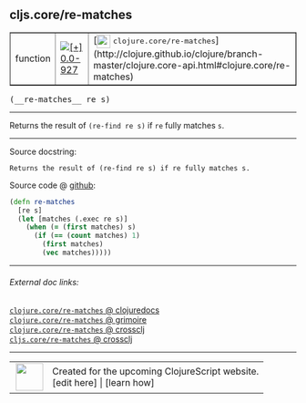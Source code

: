 ## cljs.core/re-matches



 <table border="1">
<tr>
<td>function</td>
<td><a href="https://github.com/cljsinfo/cljs-api-docs/tree/0.0-927"><img valign="middle" alt="[+] 0.0-927" title="Added in 0.0-927" src="https://img.shields.io/badge/+-0.0--927-lightgrey.svg"></a> </td>
<td>
[<img height="24px" valign="middle" src="http://i.imgur.com/1GjPKvB.png"> <samp>clojure.core/re-matches</samp>](http://clojure.github.io/clojure/branch-master/clojure.core-api.html#clojure.core/re-matches)
</td>
</tr>
</table>


 <samp>
(__re-matches__ re s)<br>
</samp>

---

Returns the result of `(re-find re s)` if `re` fully matches `s`.

---




Source docstring:

```
Returns the result of (re-find re s) if re fully matches s.
```


Source code @ [github](https://github.com/clojure/clojurescript/blob/r2069/src/cljs/cljs/core.cljs#L6593-L6600):

```clj
(defn re-matches
  [re s]
  (let [matches (.exec re s)]
    (when (= (first matches) s)
      (if (== (count matches) 1)
        (first matches)
        (vec matches)))))
```

<!--
Repo - tag - source tree - lines:

 <pre>
clojurescript @ r2069
└── src
    └── cljs
        └── cljs
            └── <ins>[core.cljs:6593-6600](https://github.com/clojure/clojurescript/blob/r2069/src/cljs/cljs/core.cljs#L6593-L6600)</ins>
</pre>

-->

---



###### External doc links:

[`clojure.core/re-matches` @ clojuredocs](http://clojuredocs.org/clojure.core/re-matches)<br>
[`clojure.core/re-matches` @ grimoire](http://conj.io/store/v1/org.clojure/clojure/1.7.0-beta3/clj/clojure.core/re-matches/)<br>
[`clojure.core/re-matches` @ crossclj](http://crossclj.info/fun/clojure.core/re-matches.html)<br>
[`cljs.core/re-matches` @ crossclj](http://crossclj.info/fun/cljs.core.cljs/re-matches.html)<br>

---

 <table>
<tr><td>
<img valign="middle" align="right" width="48px" src="http://i.imgur.com/Hi20huC.png">
</td><td>
Created for the upcoming ClojureScript website.<br>
[edit here] | [learn how]
</td></tr></table>

[edit here]:https://github.com/cljsinfo/cljs-api-docs/blob/master/cljsdoc/cljs.core_re-matches.cljsdoc
[learn how]:https://github.com/cljsinfo/cljs-api-docs/wiki/cljsdoc-files

<!--

This information was too distracting to show to readers, but I'll leave it
commented here since it is helpful to:

- pretty-print the data used to generate this document
- and show how to retrieve that data



The API data for this symbol:

```clj
{:description "Returns the result of `(re-find re s)` if `re` fully matches `s`.",
 :ns "cljs.core",
 :name "re-matches",
 :signature ["[re s]"],
 :history [["+" "0.0-927"]],
 :type "function",
 :full-name-encode "cljs.core_re-matches",
 :source {:code "(defn re-matches\n  [re s]\n  (let [matches (.exec re s)]\n    (when (= (first matches) s)\n      (if (== (count matches) 1)\n        (first matches)\n        (vec matches)))))",
          :title "Source code",
          :repo "clojurescript",
          :tag "r2069",
          :filename "src/cljs/cljs/core.cljs",
          :lines [6593 6600]},
 :full-name "cljs.core/re-matches",
 :clj-symbol "clojure.core/re-matches",
 :docstring "Returns the result of (re-find re s) if re fully matches s."}

```

Retrieve the API data for this symbol:

```clj
;; from Clojure REPL
(require '[clojure.edn :as edn])
(-> (slurp "https://raw.githubusercontent.com/cljsinfo/cljs-api-docs/catalog/cljs-api.edn")
    (edn/read-string)
    (get-in [:symbols "cljs.core/re-matches"]))
```

-->
